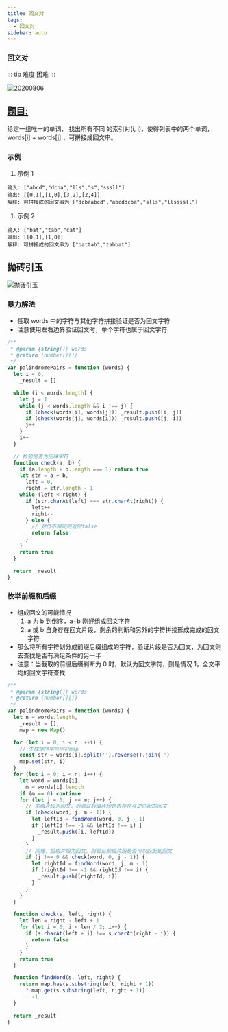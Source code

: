 ```yaml
---
title: 回文对
tags:
  - 回文对
sidebar: auto
---
```


### 回文对

::: tip 难度
困难
:::

![20200806](http://qiniu.gaowenju.com/leecode/banner/20200806.jpg)

## [题目:](https://leetcode-cn.com/problems/palindrome-pairs/)

给定一组唯一的单词， 找出所有不同 的索引对(i, j)，使得列表中的两个单词， words[i] + words[j] ，可拼接成回文串。

### 示例

1. 示例 1

```
输入: ["abcd","dcba","lls","s","sssll"]
输出: [[0,1],[1,0],[3,2],[2,4]]
解释: 可拼接成的回文串为 ["dcbaabcd","abcddcba","slls","llssssll"]
```

1. 示例 2

```
输入: ["bat","tab","cat"]
输出: [[0,1],[1,0]]
解释: 可拼接成的回文串为 ["battab","tabbat"]
```

## 抛砖引玉

![抛砖引玉](http://qiniu.gaowenju.com/leecode/20200806.png)

### 暴力解法

- 任取 words 中的字符与其他字符拼接验证是否为回文字符
- 注意使用左右边界验证回文时，单个字符也属于回文字符

```javascript
/**
 * @param {string[]} words
 * @return {number[][]}
 */
var palindromePairs = function (words) {
  let i = 0,
    _result = []

  while (i < words.length) {
    let j = 1
    while (j < words.length && i !== j) {
      if (check(words[i], words[j])) _result.push([i, j])
      if (check(words[j], words[i])) _result.push([j, i])
      j++
    }
    i++
  }

  // 检验是否为回味字符
  function check(a, b) {
    if (a.length + b.length === 1) return true
    let str = a + b,
      left = 0,
      right = str.length - 1
    while (left < right) {
      if (str.charAt(left) === str.charAt(right)) {
        left++
        right--
      } else {
        // 对位不相同则返回false
        return false
      }
    }
    return true
  }

  return _result
}
```

### 枚举前缀和后缀

- 组成回文的可能情况
  1. a 为 b 到倒序，a+b 刚好组成回文字符
  2. a 或 b 自身存在回文片段，剩余的判断和另外的字符拼接形成完成的回文字符
- 那么将所有字符划分成前缀后缀组成的字符，验证片段是否为回文，为回文则去查找是否有满足条件的另一半
- 注意：当截取的前缀后缀判断为 0 时，默认为回文字符，则是情况 1，全文平均的回文字符查找

```javascript
/**
 * @param {string[]} words
 * @return {number[][]}
 */
var palindromePairs = function (words) {
  let n = words.length,
    _result = [],
    map = new Map()

  for (let i = 0; i < n; ++i) {
    // 生成倒序字符字符map
    const str = words[i].split('').reverse().join('')
    map.set(str, i)
  }
  for (let i = 0; i < n; i++) {
    let word = words[i],
      m = words[i].length
    if (m == 0) continue
    for (let j = 0; j <= m; j++) {
      // 前缀片段为回文，则验证后缀片段是否存在与之匹配的回文
      if (check(word, j, m - 1)) {
        let leftId = findWord(word, 0, j - 1)
        if (leftId !== -1 && leftId !== i) {
          _result.push([i, leftId])
        }
      }
      // 同理，后缀片段为回文，则验证前缀片段是否可以匹配到回文
      if (j !== 0 && check(word, 0, j - 1)) {
        let rightId = findWord(word, j, m - 1)
        if (rightId !== -1 && rightId !== i) {
          _result.push([rightId, i])
        }
      }
    }
  }

  function check(s, left, right) {
    let len = right - left + 1
    for (let i = 0; i < len / 2; i++) {
      if (s.charAt(left + i) !== s.charAt(right - i)) {
        return false
      }
    }
    return true
  }

  function findWord(s, left, right) {
    return map.has(s.substring(left, right + 1))
      ? map.get(s.substring(left, right + 1))
      : -1
  }

  return _result
}
```
